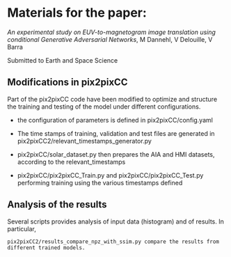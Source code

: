 
# Materials for the paper:

 

*An experimental study on EUV-to-magnetogram image translation using conditional Generative Adversarial Networks*, M Dannehl, V Delouille, V Barra

 

Submitted to Earth and Space Science

 

## Modifications in pix2pixCC

Part of the pix2pixCC code have been modified to optimize and structure the training and testing of the model under different configurations.

- the configuration of parameters is defined in  pix2pixCC/config.yaml

- The time stamps of training, validation and test files are generated in    pix2pixCC2/relevant_timestamps_generator.py

- pix2pixCC/solar_dataset.py then prepares the AIA and HMI datasets, according to the relevant_timestamps

- pix2pixCC/pix2pixCC_Train.py and  pix2pixCC/pix2pixCC_Test.py performing training using the various timestamps defined

 

## Analysis of the results

Several scripts provides analysis of input data (histogram) and of results. In particular,

    pix2pixCC2/results_compare_npz_with_ssim.py compare the results from different trained models.
